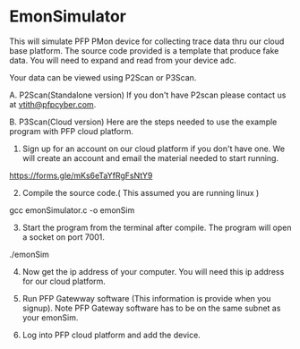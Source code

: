 # EmonSimulator
This will simulate PFP PMon device for collecting trace data thru our cloud base platform. The source code provided is a template that produce fake data. You will need to expand and read from your device adc.

Your data can be viewed using P2Scan or P3Scan.


A. P2Scan(Standalone version)
   If you don't have P2scan please contact us at vtith@pfpcyber.com.

B. P3Scan(Cloud version)
Here are the steps needed to use the example program with PFP cloud platform.

1. Sign up for an account on our cloud platform if you don't have one. We will create an account and email the material needed to start running.

https://forms.gle/mKs6eTaYfRgFsNtY9


2. Compile the source code.( This assumed you are running linux )

gcc emonSimulator.c -o emonSim

3. Start the program from the terminal after compile. The program will open a socket on port 7001.

./emonSim

4. Now get the ip address of your computer. You will need this ip address for our cloud platform.

5. Run PFP Gatewway software (This information is provide when you signup). Note PFP Gateway software has to be on the same subnet as your emonSim.

6. Log into PFP cloud platform and add the device.


